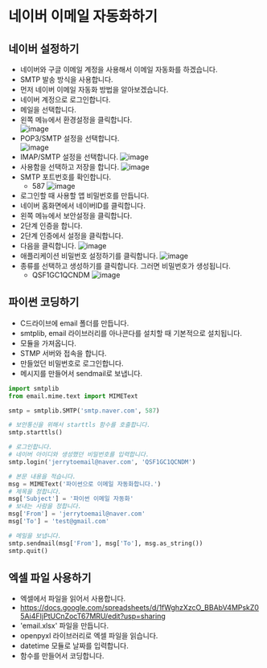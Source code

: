 # 네이버 이메일 자동화하기
## 네이버 설정하기
* 네이버와 구글 이메일 계정을 사용해서 이메일 자동화를 하겠습니다.
* SMTP 발송 방식을 사용합니다.
* 먼저 네이버 이메일 자동화 방법을 알아보겠습니다.
* 네이버 계정으로 로그인합니다.
* 메일을 선택합니다.
* 왼쪽 메뉴에서 환경설정을 클릭합니다.   
![image](https://github.com/jerrytohub/python-skill/assets/127598703/f9bb1cb1-07b3-4b31-bf9a-843f7e9c6353)
* POP3/SMTP 설정을 선택합니다.   
![image](https://github.com/jerrytohub/python-skill/assets/127598703/62d1568f-882f-4209-bde7-a1460e44448a)
* IMAP/SMTP 설정을 선택합니다.
![image](https://github.com/jerrytohub/python-skill/assets/127598703/13ce6de5-c060-4e77-9e63-74a0643e55b8)
* 사용함을 선택하고 저장을 합니다.
![image](https://github.com/jerrytohub/python-skill/assets/127598703/7e20a9fa-3445-4819-887b-bb0a8ce7f321)
* SMTP 포트번호를 확인합니다.
  * 587
![image](https://github.com/jerrytohub/python-skill/assets/127598703/acf65f0c-96a3-4a4f-9977-f83c6592d36d)
* 로그인할 때 사용할 앱 비밀번호를 만듭니다.
* 네이버 홈화면에서 네이버ID를 클릭합니다.
* 왼쪽 메뉴에서 보안설정을 클릭합니다.
* 2단계 인증을 합니다.
* 2단계 인증에서 설정을 클릭합니다.
* 다음을 클릭합니다.
![image](https://github.com/jerrytohub/python-skill/assets/127598703/5cb397df-13ec-413a-b978-d244d8637510)
* 애플리케이션 비밀번호 설정하기를 클릭합니다.
![image](https://github.com/jerrytohub/python-skill/assets/127598703/732fd0a6-6b13-4a4d-9006-92bcb4524dc8)
* 종류를 선택하고 생성하기를 클릭합니다. 그러면 비밀번호가 생성됩니다.
  * QSF1GC1QCNDM
![image](https://github.com/jerrytohub/python-skill/assets/127598703/7d6fc816-64a7-42da-9be5-820266327aac)

## 파이썬 코딩하기
* C드라이브에 email 폴더를 만듭니다.
* smtplib, email 라이브러리를 아나콘다를 설치할 때 기본적으로 설치됩니다.
* 모듈을 가져옵니다.
* STMP 서버와 접속을 합니다.
* 만들었던 비밀번호로 로그인합니다.
* 메시지를 만들어서 sendmail로 보냅니다.
```python
import smtplib
from email.mime.text import MIMEText

smtp = smtplib.SMTP('smtp.naver.com', 587)

# 보안통신을 위해서 starttls 함수를 호출합니다.
smtp.starttls()

# 로그인합니다. 
# 네이버 아이디와 생성했던 비밀번호를 입력합니다.
smtp.login('jerrytoemail@naver.com', 'QSF1GC1QCNDM')

# 본문 내용을 적습니다.
msg = MIMEText('파이썬으로 이메일 자동화합니다.')
# 제목을 정합니다.
msg['Subject'] = '파이썬 이메일 자동화'
# 보내는 사람을 정합니다.
msg['From'] = 'jerrytoemail@naver.com'
msg['To'] = 'test@gmail.com'

# 메일을 보냅니다.
smtp.sendmail(msg['From'], msg['To'], msg.as_string())
smtp.quit()
```

## 엑셀 파일 사용하기
* 엑셀에서 파일을 읽어서 사용합니다.
* https://docs.google.com/spreadsheets/d/1fWghzXzcO_BBAbV4MPskZ05Ai4FIjPtUCnZocT67MRU/edit?usp=sharing
* 'email.xlsx' 파일을 만듭니다.
* openpyxl 라이브러리로 엑셀 파일을 읽습니다.
* datetime 모듈로 날짜를 입력합니다.
* 함수를 만들어서 코딩합니다.

